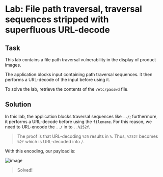 # Lab: File path traversal, traversal sequences stripped with superfluous URL-decode
## Task
This lab contains a file path traversal vulnerability in the display of product images.

The application blocks input containing path traversal sequences. It then performs a URL-decode of the input before using it.

To solve the lab, retrieve the contents of the `/etc/passwd` file.

## Solution
In this lab, the application blocks traversal sequences like `../`; furthermore, it performs a URL-decode before using the `filename`.
For this reason, we need to URL-encode the `../` in to `..%252f`.
> The proof is that URL-decoding `%25` results in `%`. Thus, `%252f` becomes `%2f` which is URL-decoded into `/`.  

With this encoding, our payload is:  

![image](https://user-images.githubusercontent.com/44528004/130416615-c5df2eb8-51dd-4505-bf8b-df739e00bb7b.png)
> Solved!
